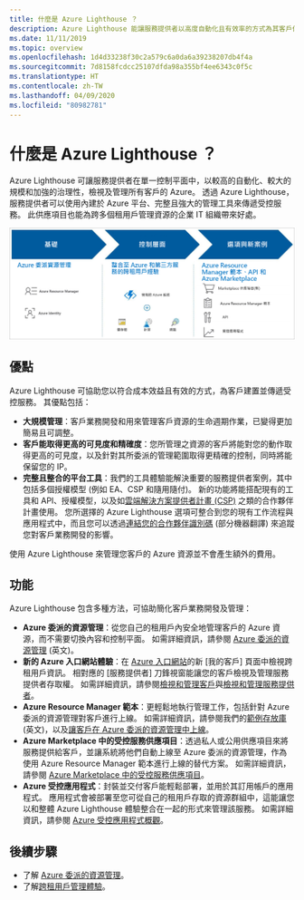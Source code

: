 ```yaml
---
title: 什麼是 Azure Lighthouse ？
description: Azure Lighthouse 能讓服務提供者以高度自動化且有效率的方式為其客戶傳遞受控服務。
ms.date: 11/11/2019
ms.topic: overview
ms.openlocfilehash: 1d4d33238f30c2a579c6a0da6a39238207db4f4a
ms.sourcegitcommit: 7d8158fcdcc25107dfda98a355bf4ee6343c0f5c
ms.translationtype: HT
ms.contentlocale: zh-TW
ms.lasthandoff: 04/09/2020
ms.locfileid: "80982781"
---
```

# <a name="what-is-azure-lighthouse"></a>什麼是 Azure Lighthouse ？

Azure Lighthouse 可讓服務提供者在單一控制平面中，以較高的自動化、較大的規模和加強的治理性，檢視及管理所有客戶的 Azure。 透過 Azure Lighthouse，服務提供者可以使用內建於 Azure 平台、完整且強大的管理工具來傳遞受控服務。 此供應項目也能為跨多個租用戶管理資源的企業 IT 組織帶來好處。

![Azure Lighthouse 的概觀圖表](media/azure-lighthouse-overview.jpg)

## <a name="benefits"></a>優點

Azure Lighthouse 可協助您以符合成本效益且有效的方式，為客戶建置並傳遞受控服務。 其優點包括：

- **大規模管理**：客戶業務開發和用來管理客戶資源的生命週期作業，已變得更加簡易且可調整。
- **客戶能取得更高的可見度和精確度**：您所管理之資源的客戶將能對您的動作取得更高的可見度，以及針對其所委派的管理範圍取得更精確的控制，同時將能保留您的 IP。
- **完整且整合的平台工具**：我們的工具體驗能解決重要的服務提供者案例，其中包括多個授權模型 (例如 EA、CSP 和隨用隨付)。 新的功能將能搭配現有的工具和 API、授權模型，以及如[雲端解決方案提供者計畫 (CSP)](https://docs.microsoft.com/partner-center/csp-overview) 之類的合作夥伴計畫使用。 您所選擇的 Azure Lighthouse 選項可整合到您的現有工作流程與應用程式中，而且您可以透過[連結您的合作夥伴識別碼](../billing/billing-partner-admin-link-started.md) \(部分機器翻譯\) 來追蹤您對客戶業務開發的影響。

使用 Azure Lighthouse 來管理您客戶的 Azure 資源並不會產生額外的費用。

## <a name="capabilities"></a>功能

Azure Lighthouse 包含多種方法，可協助簡化客戶業務開發及管理：

- **Azure 委派的資源管理**：從您自己的租用戶內安全地管理客戶的 Azure 資源，而不需要切換內容和控制平面。 如需詳細資訊，請參閱 [Azure 委派的資源管理](concepts/azure-delegated-resource-management.md) \(英文\)。
- **新的 Azure 入口網站體驗**：在 [Azure 入口網站](https://portal.azure.com)的新 [我的客戶]  頁面中檢視跨租用戶資訊。 相對應的 [服務提供者]  刀鋒視窗能讓您的客戶檢視及管理服務提供者存取權。 如需詳細資訊，請參閱[檢視和管理客戶](./how-to/view-manage-customers.md)與[檢視和管理服務提供者](how-to/view-manage-service-providers.md)。
- **Azure Resource Manager 範本**：更輕鬆地執行管理工作，包括針對 Azure 委派的資源管理對客戶進行上線。 如需詳細資訊，請參閱我們的[範例存放庫](https://github.com/Azure/Azure-Lighthouse-samples/tree/master/templates) \(英文\)，以及[讓客戶在 Azure 委派的資源管理中上線](how-to/onboard-customer.md)。
- **Azure Marketplace 中的受控服務供應項目**：透過私人或公用供應項目來將服務提供給客戶，並讓系統將他們自動上線至 Azure 委派的資源管理，作為使用 Azure Resource Manager 範本進行上線的替代方案。 如需詳細資訊，請參閱 [Azure Marketplace 中的受控服務供應項目](concepts/managed-services-offers.md)。
- **Azure 受控應用程式**：封裝並交付客戶能輕鬆部署，並用於其訂用帳戶的應用程式。 應用程式會被部署至您可從自己的租用戶存取的資源群組中，這能讓您以和整體 Azure Lighthouse 體驗整合在一起的形式來管理該服務。 如需詳細資訊，請參閱 [Azure 受控應用程式概觀](../azure-resource-manager/managed-applications/overview.md)。

## <a name="next-steps"></a>後續步驟

- 了解 [Azure 委派的資源管理](concepts/azure-delegated-resource-management.md)。
- 了解[跨租用戶管理體驗](concepts/cross-tenant-management-experience.md)。
